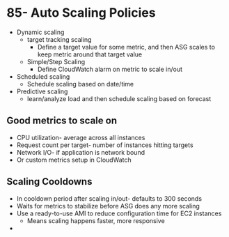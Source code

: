 # 85- Auto Scaling Policies
- Dynamic scaling
	-  target tracking scaling
		- Define a target value for some metric, and then ASG scales to keep metric around that target value
	- Simple/Step Scaling
		- Define CloudWatch alarm on metric to scale in/out
- Scheduled scaling
	- Schedule scaling based on date/time
- Predictive scaling
	- learn/analyze load and then schedule scaling based on forecast

## Good metrics to scale on
- CPU utilization- average across all instances
- Request count per target- number of instances hitting targets
- Network I/O- if application is network bound
- Or custom metrics setup in CloudWatch

## Scaling Cooldowns
- In cooldown period after scaling in/out- defaults to 300 seconds
- Waits for metrics to stabilize before ASG does any more scaling
- Use a ready-to-use AMI to reduce configuration time for EC2 instances
	- Means scaling happens faster, more responsive
- 